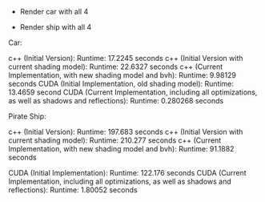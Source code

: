 - Render car with all 4

- Render ship with all 4

Car:

c++ (Initial Version):
Runtime: 17.2245 seconds
c++ (Initial Version with current shading model):
Runtime: 22.6327 seconds
c++ (Current Implementation, with new shading model and bvh):
Runtime: 9.98129 seconds
CUDA (Initial Implementation, old shading model):
Runtime: 13.4659 second
CUDA (Current Implementation, including all optimizations, as well as shadows and reflections):
Runtime: 0.280268 seconds

Pirate Ship:

c++ (Initial Version):
Runtime: 197.683 seconds
c++ (Initial Version with current shading model):
Runtime: 210.277 seconds
c++ (Current Implementation, with new shading model and bvh):
Runtime: 91.1882 seconds

CUDA (Initial Implementation):
Runtime: 122.176 seconds
CUDA (Current Implementation, including all optimizations, as well as shadows and reflections):
Runtime: 1.80052 seconds